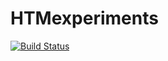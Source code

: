 # HTMexperiments

[![Build Status](https://github.com/oblynx/HTMexperiments.jl/workflows/CI/badge.svg)](https://github.com/oblynx/HTMexperiments.jl/actions)
